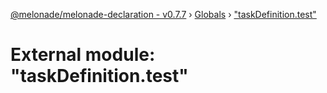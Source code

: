 [@melonade/melonade-declaration - v0.7.7](../README.md) › [Globals](../globals.md) › ["taskDefinition.test"](_taskdefinition_test_.md)

# External module: "taskDefinition.test"


